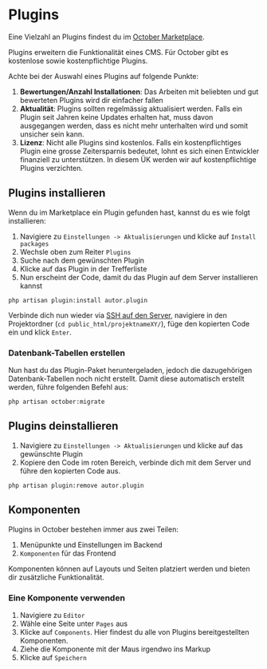 # Plugins

Eine Vielzahl an Plugins findest du im [October Marketplace](https://octobercms.com/plugins).

Plugins erweitern die Funktionalität eines CMS. Für October gibt es kostenlose sowie kostenpflichtige Plugins.

Achte bei der Auswahl eines Plugins auf folgende Punkte:

1. **Bewertungen/Anzahl Installationen**: Das Arbeiten mit beliebten und gut bewerteten Plugins wird dir einfacher fallen
1. **Aktualität**: Plugins sollten regelmässig aktualisiert werden. Falls ein Plugin seit Jahren keine Updates erhalten hat, muss davon ausgegangen werden, dass es nicht mehr unterhalten wird und somit unsicher sein kann.
1. **Lizenz**: Nicht alle Plugins sind kostenlos. Falls ein kostenpflichtiges Plugin eine grosse Zeitersparnis bedeutet, lohnt es sich einen Entwickler finanziell zu unterstützen. In diesem ÜK werden wir auf kostenpflichtige Plugins verzichten.

## Plugins installieren

Wenn du im Marketplace ein Plugin gefunden hast, kannst du es wie folgt installieren:

1. Navigiere zu `Einstellungen -> Aktualisierungen` und klicke auf `Install packages`
2. Wechsle oben zum Reiter `Plugins`
3. Suche nach dem gewünschten Plugin
4. Klicke auf das Plugin in der Trefferliste
5. Nun erscheint der Code, damit du das Plugin auf dem Server installieren kannst

```shell
php artisan plugin:install autor.plugin
```

Verbinde dich nun wieder via [SSH auf den Server](../../Tag%202/02%20SSH-Verbindung), navigiere in den Projektordner (`cd public_html/projektnameXY/`), füge den kopierten Code ein und klick `Enter`.

### Datenbank-Tabellen erstellen
Nun hast du das Plugin-Paket heruntergeladen, jedoch die dazugehörigen Datenbank-Tabellen noch nicht erstellt. Damit diese automatisch erstellt werden, führe folgenden Befehl aus:

```shell
php artisan october:migrate
```

## Plugins deinstallieren

1. Navigiere zu `Einstellungen -> Aktualisierungen` und klicke auf das gewünschte Plugin
2. Kopiere den Code im roten Bereich, verbinde dich mit dem Server und führe den kopierten Code aus.

```shell
php artisan plugin:remove autor.plugin
```

## Komponenten

Plugins in October bestehen immer aus zwei Teilen: 

1. Menüpunkte und Einstellungen im Backend
1. `Komponenten` für das Frontend

Komponenten können auf Layouts und Seiten platziert werden und bieten dir zusätzliche Funktionalität. 

### Eine Komponente verwenden

1. Navigiere zu `Editor`
1. Wähle eine Seite unter `Pages` aus
1. Klicke auf `Components`. Hier findest du alle von Plugins bereitgestellten Komponenten.
1. Ziehe die Komponente mit der Maus irgendwo ins Markup
1. Klicke auf `Speichern`
